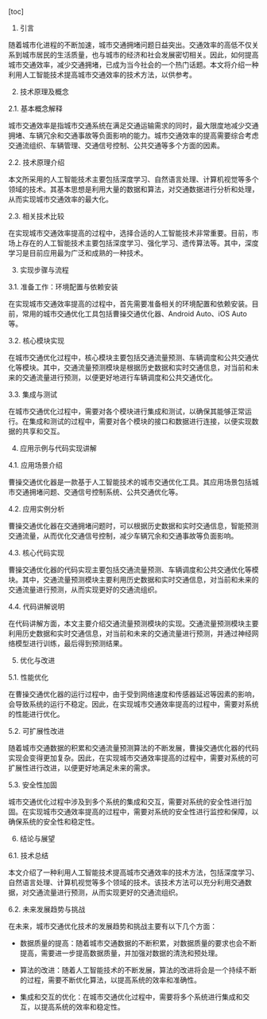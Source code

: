 
[toc]                    
                
                
1. 引言

随着城市化进程的不断加速，城市交通拥堵问题日益突出。交通效率的高低不仅关系到城市居民的生活质量，也与城市的经济和社会发展密切相关。因此，如何提高城市交通效率，减少交通拥堵，已成为当今社会的一个热门话题。本文将介绍一种利用人工智能技术提高城市交通效率的技术方法，以供参考。

2. 技术原理及概念

2.1. 基本概念解释

城市交通效率是指城市交通系统在满足交通运输需求的同时，最大限度地减少交通拥堵、车辆冗余和交通事故等负面影响的能力。城市交通效率的提高需要综合考虑交通流组织、车辆管理、交通信号控制、公共交通等多个方面的因素。

2.2. 技术原理介绍

本文所采用的人工智能技术主要包括深度学习、自然语言处理、计算机视觉等多个领域的技术。其基本思想是利用大量的数据和算法，对交通数据进行分析和处理，从而实现城市交通效率的最大化。

2.3. 相关技术比较

在实现城市交通效率提高的过程中，选择合适的人工智能技术非常重要。目前，市场上存在的人工智能技术主要包括深度学习、强化学习、遗传算法等。其中，深度学习是目前应用最为广泛和成熟的一种技术。

3. 实现步骤与流程

3.1. 准备工作：环境配置与依赖安装

在实现城市交通效率提高的过程中，首先需要准备相关的环境配置和依赖安装。目前，常用的城市交通优化工具包括曹操交通优化器、Android Auto、iOS Auto等。

3.2. 核心模块实现

在城市交通优化过程中，核心模块主要包括交通流量预测、车辆调度和公共交通优化等模块。其中，交通流量预测模块是根据历史数据和实时交通信息，对当前和未来的交通流量进行预测，以便更好地进行车辆调度和公共交通优化。

3.3. 集成与测试

在城市交通优化过程中，需要对各个模块进行集成和测试，以确保其能够正常运行。在集成和测试的过程中，需要对各个模块的接口和数据进行连接，以便实现数据的共享和交互。

4. 应用示例与代码实现讲解

4.1. 应用场景介绍

曹操交通优化器是一款基于人工智能技术的城市交通优化工具。其应用场景包括城市交通拥堵问题、交通信号控制系统、公共交通优化等。

4.2. 应用实例分析

曹操交通优化器在交通拥堵问题时，可以根据历史数据和实时交通信息，智能预测交通流量，从而优化交通信号控制，减少车辆冗余和交通事故等负面影响。

4.3. 核心代码实现

曹操交通优化器的代码实现主要包括交通流量预测、车辆调度和公共交通优化等模块。其中，交通流量预测模块主要利用历史数据和实时交通信息，对当前和未来的交通流量进行预测，从而实现更好的交通流组织。

4.4. 代码讲解说明

在代码讲解方面，本文主要介绍交通流量预测模块的实现。交通流量预测模块主要利用历史数据和实时交通信息，对当前和未来的交通流量进行预测，并通过神经网络模型进行训练，最后得到预测结果。

5. 优化与改进

5.1. 性能优化

在曹操交通优化器的运行过程中，由于受到网络速度和传感器延迟等因素的影响，会导致系统的运行不稳定。因此，在实现城市交通效率提高的过程中，需要对系统的性能进行优化。

5.2. 可扩展性改进

随着城市交通数据的积累和交通流量预测算法的不断发展，曹操交通优化器的代码实现会变得更加复杂。因此，在实现城市交通效率提高的过程中，需要对系统的可扩展性进行改进，以便更好地满足未来的需求。

5.3. 安全性加固

城市交通优化过程中涉及到多个系统的集成和交互，需要对系统的安全性进行加固。在实现城市交通效率提高的过程中，需要对系统的安全性进行监控和保障，以确保系统的安全性和稳定性。

6. 结论与展望

6.1. 技术总结

本文介绍了一种利用人工智能技术提高城市交通效率的技术方法，包括深度学习、自然语言处理、计算机视觉等多个领域的技术。该技术方法可以充分利用交通数据，对交通流量进行预测，从而实现更好的交通流组织。

6.2. 未来发展趋势与挑战

在未来，城市交通优化技术的发展趋势和挑战主要有以下几个方面：

- 数据质量的提高：随着城市交通数据的不断积累，对数据质量的要求也会不断提高，需要进一步提高数据质量，并加强对数据的清洗和预处理。

- 算法的改进：随着人工智能技术的不断发展，算法的改进将会是一个持续不断的过程，需要不断优化算法，以提高系统的效率和准确性。

- 集成和交互的优化：在城市交通优化过程中，需要将多个系统进行集成和交互，以提高系统的效率和稳定性。

